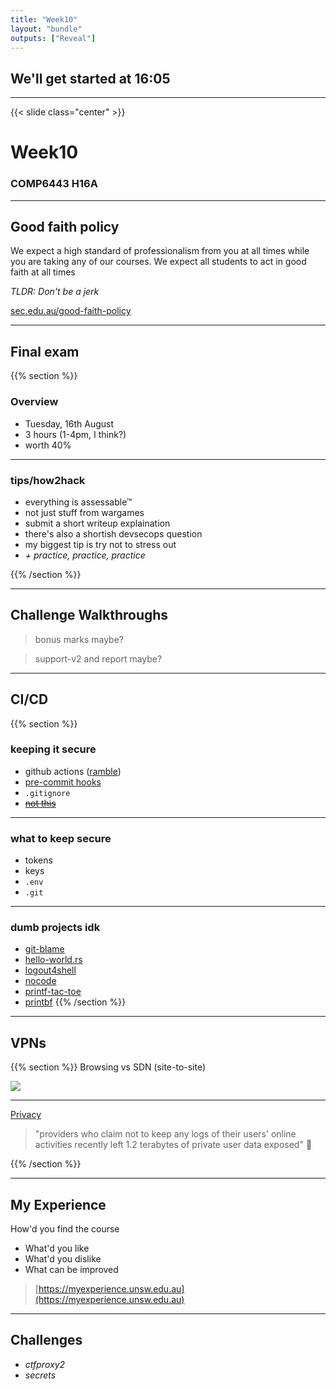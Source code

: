 ```yaml
---
title: "Week10"
layout: "bundle"
outputs: ["Reveal"]
---
```


## We'll get started at 16:05

---

{{< slide class="center" >}}
# Week10
### COMP6443 H16A 

---

## Good faith policy

We expect a high standard of professionalism from you at all times while you are taking any of our courses. We expect all students to act in good faith at all times

*TLDR: Don't be a jerk*

[sec.edu.au/good-faith-policy](https://sec.edu.au/good-faith-policy)

---

## Final exam
{{% section %}}
### Overview
* Tuesday, 16th August
* 3 hours (1-4pm, I think?)
* worth 40%

---

### tips/how2hack
* everything is assessable™
* not just stuff from wargames
* submit a short writeup explaination
* there's also a shortish devsecops question
* my biggest tip is try not to stress out
* *\+ practice, practice, practice*

{{% /section %}}

---

## Challenge Walkthroughs
> bonus marks maybe?

> support-v2 and report maybe?

---

## CI/CD
{{% section %}}
### keeping it secure
* github actions ([ramble](https://github.com/lachlan-waugh/6443))
* [pre-commit hooks](https://pre-commit.com/)
* `.gitignore`
* ~~[not this](https://github.com/mattdiamond/fuckitjs)~~

---

### what to keep secure
* tokens
* keys
* `.env`
* `.git`

---

### dumb projects idk
* [git-blame](https://github.com/jayphelps/git-blame-someone-else)
* [hello-world.rs](https://github.com/mTvare6/hello-world.rs)
* [logout4shell](https://github.com/Cybereason/Logout4Shell)
* [nocode](https://github.com/kelseyhightower/nocode)
* [printf-tac-toe](https://github.com/carlini/printf-tac-toe)
* [printbf](https://github.com/HexHive/printbf)
{{% /section %}}

---

## VPNs
{{% section %}}
Browsing vs SDN (site-to-site)

![](/img/week10/sdn.png)

---

[Privacy](https://www.welivesecurity.com/2020/07/20/seven-vpn-services-leaked-data-20million-users-report/)

> "providers who claim not to keep any logs of their users' online activities recently left 1.2 terabytes of private user data exposed" :thinking:

{{% /section %}}

---

## My Experience
How'd you find the course
* What'd you like
* What'd you dislike
* What can be improved

> [https://myexperience.unsw.edu.au](https://myexperience.unsw.edu.au)

---

## Challenges
* *ctfproxy2*
* *secrets*